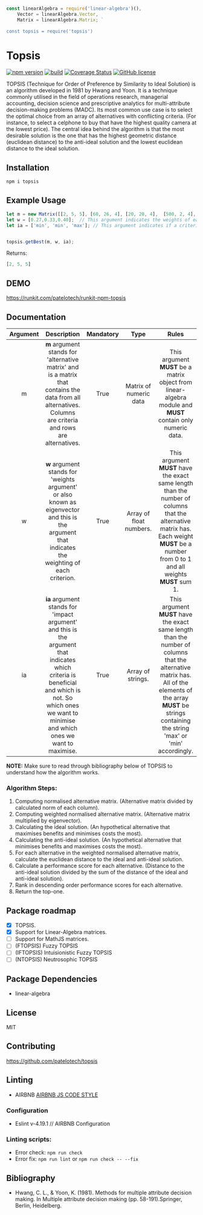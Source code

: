 ```javascript

const linearAlgebra = require('linear-algebra')(),   
    Vector = linearAlgebra.Vector,
    Matrix = linearAlgebra.Matrix; `
	
const topsis = require('topsis') 

```

# Topsis
[![npm version](https://badge.fury.io/js/recht.svg)](https://badge.fury.io/js/recht)
[![build](https://travis-ci.org/patelotech/topsis.svg?branch=master)](https://travis-ci.org/patelotech/topsis)
[![Coverage Status](https://coveralls.io/repos/github/patelotech/topsis/badge.svg?branch=master)](https://coveralls.io/github/patelotech/topsis?branch=master)
[![GitHub license](https://img.shields.io/badge/license-MIT-blue.svg)](https://raw.githubusercontent.com/dashersw/recht/master/LICENSE)

TOPSIS (Technique for Order of Preference by Similarity to Ideal Solution) is an algorithm developed in 1981 by Hwang and Yoon.
It is a technique commonly utilised in the field of operations research, managerial accounting, decision science and prescriptive analytics for multi-attribute decision-making problems (MADC).
Its most common use case is to select the optimal choice from an array of alternatives with conflicting criteria. (For instance, to select a celphone to buy that have the highest quality camera at the lowest price).
The central idea behind the algorithm is that the most desirable solution is the one that has the highest geometric distance (euclidean distance) to the anti-ideal solution and the lowest euclidean distance to the ideal solution.

## Installation

` npm i topsis `

## Example Usage

```javascript
let m = new Matrix([[2, 5, 5], [60, 26, 4], [20, 20, 4],  [500, 2, 4], [50, 23, 3], [25, 10, 1]]); // This argument is the alternative matrix. Each row is an alternative and each column is a criterion.
let w = [0.27,0.33,0.40];  // This argument indicates the weights of each criteria.
let ia = ['min', 'min', 'max']; // This argument indicates if a criterion is beneficial or not.


topsis.getBest(m, w, ia);
```

Returns:
```javascript
[2, 5, 5]
```

## DEMO

https://runkit.com/patelotech/runkit-npm-topsis

## Documentation

| Argument      | Description  | Mandatory  | Type  |  Rules  |
|:-------------:|:-------------:|:-----:|:-----:|:-----:|
| m             | **m** argument stands for 'alternative matrix' and is a matrix that contains the data from all alternatives. Columns are criteria and rows are alternatives.  | True | Matrix of numeric data | This argument **MUST** be a matrix object from linear-algebra module and **MUST** contain only numeric data. | 
| w | **w** argument stands for 'weights argument' or also known as eigenvector and this is the argument that indicates the weighting of each criterion.    |     True | Array of float numbers.     |   This argument **MUST** have the exact same length than the number of columns that the alternative matrix has. Each weight **MUST** be a number from 0 to 1 and all weights **MUST** sum 1.  |
| ia     | **ia** argument stands for 'impact argument' and this is the argument that indicates which criteria is beneficial and which is not. So which ones we want to minimise and which ones we want to maximise.    |  True | Array of strings.     |   This argument **MUST**  have the exact same length than the number of columns that the alternative matrix has. All of the elements of the array **MUST** be strings containing the string 'max' or 'min' accordingly.  |
 
**NOTE:** Make sure to read through bibliography below of TOPSIS to understand how the algorithm works.

### Algorithm Steps:

1. Computing normalised alternative matrix. (Alternative matrix divided by calculated norm of each column).
2. Computing weighted normalised alternative matrix. (Alternative matrix multiplied by eigenvector).
3. Calculating the ideal solution. (An hypothetical alternative that maximises benefits and minimises costs the most).
4. Calculating the anti-ideal solution. (An hypothetical alternative that minimises benefits and maximises costs the most).
5. For each alternative in the weighted normalised alternative matrix, calculate the euclidean distance to the ideal and anti-ideal solution.
6. Calculate a performance score for each alternative. (Distance to the anti-ideal solution divided by the sum of the distance of the ideal and anti-ideal solution).
7. Rank in descending order performance scores for each alternative.
8. Return the top-one.



## Package roadmap

- [x] TOPSIS.
- [x] Support for Linear-Algebra matrices. 
- [ ] Support for MathJS matrices.
- [ ] (FTOPSIS) Fuzzy TOPSIS
- [ ] (IFTOPSIS) Intuisionistic Fuzzy TOPSIS
- [ ] (NTOPSIS) Neutrosophic TOPSIS

## Package Dependencies

* linear-algebra

## License

MIT

## Contributing

https://github.com/patelotech/topsis

## Linting

* AIRBNB
[AIRBNB JS CODE STYLE](https://dev.mysql.com/doc/ "AIRBNB JS CODE STYLE")

### Configuration

* Eslint v-4.19.1 // AIRBNB Configuration

### Linting scripts:

* Error check: `npm run check`
* Error fix:  `npm run lint` or `npm run check -- --fix`

## Bibliography

* Hwang, C. L., & Yoon, K. (1981). Methods for multiple attribute decision making. In Multiple attribute decision making (pp. 58-191).Springer, Berlin, Heidelberg.